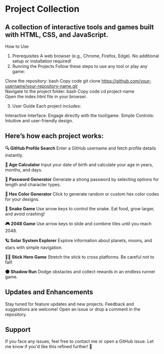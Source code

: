 <h1> Project Collection </h1>
<h2>A collection of interactive tools and games built with HTML, CSS, and JavaScript.</h2>

How to Use
1. Prerequisites
A web browser (e.g., Chrome, Firefox, Edge).
No additional setup or installation required!
2. Running the Projects
Follow these steps to use any tool or play any game:

Clone the repository:
bash
Copy code
git clone https://github.com/your-username/your-repository-name.git  
Navigate to the project folder:
bash
Copy code
cd project-name  
Open the index.html file in your browser.

3. User Guide
Each project includes:

Interactive Interface: Engage directly with the tool/game.
Simple Controls: Intuitive and user-friendly design.

<h2>Here’s how each project works:</h2>

**🔍 GitHub Profile Search**
Enter a GitHub username and fetch profile details instantly.

**🧮 Age Calculator**
Input your date of birth and calculate your age in years, months, and days.

**🔑 Password Generator**
Generate a strong password by selecting options for length and character types.

**🎨 Hex Color Generator**
Click to generate random or custom hex color codes for your designs.

**🐍 Snake Game**
Use arrow keys to control the snake. Eat food, grow larger, and avoid crashing!

**🎮 2048 Game**
Use arrow keys to slide and combine tiles until you reach 2048.

**🪐 Solar System Explorer**
Explore information about planets, moons, and stars with simple navigation.

**🏃‍♂️ Stick Hero Game**
Stretch the stick to cross platforms. Be careful not to fall!

**🌑 Shadow Run**
Dodge obstacles and collect rewards in an endless runner game.

<h2>Updates and Enhancements</h2>
Stay tuned for feature updates and new projects.
Feedback and suggestions are welcome! Open an issue or drop a comment in the repository.

<h2>Support</h2>
If you face any issues, feel free to contact me or open a GitHub issue.
Let me know if you'd like this refined further! 🚀






